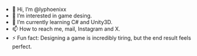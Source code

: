 - 👋 Hi, I’m @lyphoenixx
- 👀 I’m interested in game desing.
- 🌱 I’m currently learning C# and Unity3D.
- 📫 How to reach me, mail, Instagram and X.
- ⚡ Fun fact: Designing a game is incredibly tiring, but the end result feels perfect.

<!---
lyphoenixx/lyphoenixx is a ✨ special ✨ repository because its `README.md` (this file) appears on your GitHub profile.
You can click the Preview link to take a look at your changes.
--->
